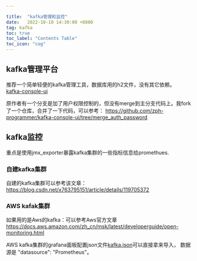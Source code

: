 ```yaml
---

title:  "kafka管理和监控"
date:   2022-10-10 14:30:00 +0800
tag: kafka
toc: true 
toc_label: "Contents Table" 
toc_icon: "cog"
---
```


## kafka管理平台
推荐一个简单轻便的kafka管理工具，数据库用的h2文件，没有其它依赖。
[kafka-console-ui](https://github.com/dongyinuo/kafka-console-ui)

原作者有一个分支是加了用户权限控制的，但没有merge到主分支代码上。我fork了一个仓库，合并了一下代码，可以参考：
https://github.com/zph-programmer/kafka-console-ui/tree/merge_auth_password

## kafka监控
重点是使用jmx_exporter暴露kafka集群的一些指标信息给promethues.

### 自建kafka集群
自建的kafka集群可以参考该文章：
https://blog.csdn.net/x763795151/article/details/119705372

### AWS kafak集群
如果用的是Aws的kafka：可以参考Aws官方文章
https://docs.aws.amazon.com/zh_cn/msk/latest/developerguide/open-monitoring.html

AWS kafka集群的grafana面板配置json文件[kafka.json](/assets/json/kafka.json)可以直接拿来导入， 数据源是 "datasource": "Prometheus"。


